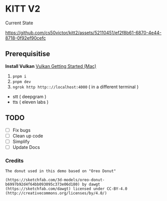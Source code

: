 # KITT V2
Current State 

https://github.com/cs50victor/kitt2/assets/52110451/ef2f8b61-6870-4e44-8718-0f92ef90cefc


## Prerequisitise
**Install Vulkan**
[Vulkan Getting Started (Mac)](https://vulkan.lunarg.com/doc/sdk/1.3.268.1/mac/getting_started.html)

1. `pnpm i`
2. `pnpm dev`
3. `ngrok http http:://localhost:4000` ( in a different terminal )

- stt ( deepgram )
- tts ( eleven labs )

## TODO

- [ ] Fix bugs
- [ ] Clean up code
- [ ] Simplify
- [ ] Update Docs

### Credits
```
The donut used in this demo based on "Oreo Donut"

(https://sketchfab.com/3d-models/oreo-donut-b6997b92d4f64bb093095c373e06d180) by dawgt (https://sketchfab.com/dawgt) licensed under CC-BY-4.0 (http://creativecommons.org/licenses/by/4.0/)
```
